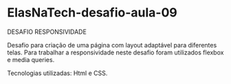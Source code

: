 # ElasNaTech-desafio-aula-09

DESAFIO RESPONSIVIDADE

Desafio para criação de uma página com layout adaptável para diferentes telas. Para trabalhar 
a responsividade neste desafio foram utilizados flexbox e media queries.

Tecnologias utilizadas: Html e CSS.
